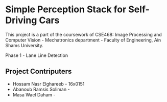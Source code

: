 # Simple Perception Stack for Self-Driving Cars
This project is a part of the coursework of CSE468: Image Processing and Computer Vision - Mechatronics department - Faculty of Engineering, Ain Shams University.

Phase 1 - Lane Line Detection

## Project Contriputers
* Hossam Nasr Elghareeb - 16x0151
* Abanoub Ramsis Soliman - 
* Masa Wael Daham - 
